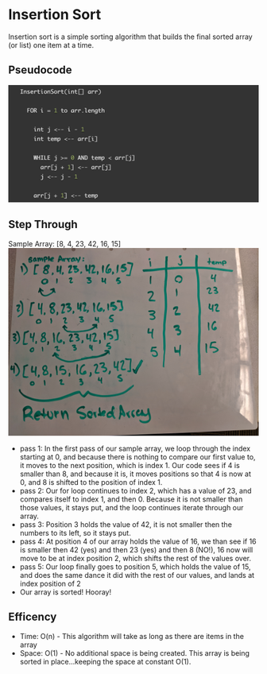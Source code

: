 # Insertion Sort
Insertion sort is a simple sorting algorithm that builds the final sorted array (or list) one item at a time.

## Pseudocode
![pseudoCode](./assets/insertionSort.png)

## Step Through
Sample Array: [8, 4, 23, 42, 16, 15]
![stepThrough](./assets/insertionsortWB.jpg)

* pass 1: In the first pass of our sample array, we loop through the index starting at 0, and because there is nothing to compare our first value to, it moves to the next position, which is index 1. Our code sees if 4 is smaller than 8, and because it is, it moves positions so that 4 is now at 0, and 8 is shifted to the position of index 1.
* pass 2: Our for loop continues to index 2, which has a value of 23, and compares itself to index 1, and then 0. Because it is not smaller than those values, it stays put, and the loop continues iterate through our array.
* pass 3: Position 3 holds the value of 42, it is not smaller then the numbers to its left, so it stays put.
* pass 4: At position 4 of our array holds the value of 16, we than see if 16 is smaller then 42 (yes) and then 23 (yes) and then 8 (NO!), 16 now will move to be at index position 2, which shifts the rest of the values over.
* pass 5: Our loop finally goes to position 5, which holds the value of 15, and does the same dance it did with the rest of our values, and lands at index position of 2
* Our array is sorted! Hooray!

## Efficency
* Time: O(n) - This algorithm will take as long as there are items in the array
* Space: O(1) -
No additional space is being created. This array is being sorted in place…keeping the space at constant O(1).


